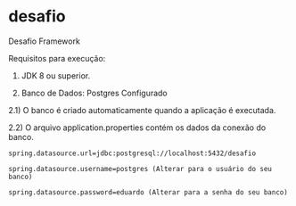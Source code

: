 # desafio
Desafio Framework

Requisitos para execução:

1) JDK 8 ou superior.


2) Banco de Dados: Postgres Configurado

  2.1) O banco é criado automaticamente quando a aplicação é executada.
  
  2.2) O arquivo application.properties contém os dados da conexão do banco.
  
    spring.datasource.url=jdbc:postgresql://localhost:5432/desafio
    
    spring.datasource.username=postgres (Alterar para o usuário do seu banco)
    
    spring.datasource.password=eduardo (Alterar para a senha do seu banco)    
